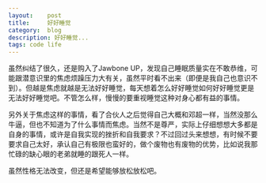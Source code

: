 ```yaml
---
layout:    post
title:     好好睡觉
category:  blog
description: 好好睡觉...
tags: code life
---
```

虽然纠结了很久，还是购入了Jawbone UP，发现自己睡眠质量实在不敢恭维，可能跟潜意识里的焦虑烦躁压力大有关，虽然平时看不出来（即便是我自己也意识不到）。但越是焦虑就越是无法好好睡觉，每天想着怎么好好睡觉如何好好睡觉更是无法好好睡觉吧。不管怎么样，慢慢的要重视睡觉这种对身心都有益的事情。

另外关于焦虑这样的事情，看了合伙人之后觉得自己大概和邓超一样，当然没那么牛逼，但也不知道为了什么事情而焦虑。当然不是尊严，实际上仔细想想大多都是自身的事情，或许是自我实现的挫折和自我要求？不过回过头来想想，有时候不要要求自己太好，承认自己有极限也蛮好的，做个废物也有废物的优势，比如说我那忙碌的缺心眼的老弟就睡的跟死人一样。

虽然性格无法改变，但还是希望能够放松放松吧。